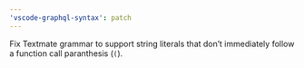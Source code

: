 ```yaml
---
'vscode-graphql-syntax': patch
---
```


Fix Textmate grammar to support string literals that don’t immediately follow a function call paranthesis (`(`).
